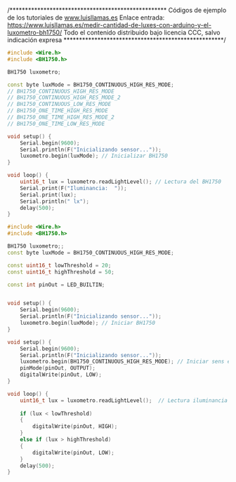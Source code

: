 /***************************************************
Códigos de ejemplo de los tutoriales de www.luisllamas.es
Enlace entrada: https://www.luisllamas.es/medir-cantidad-de-luxes-con-arduino-y-el-luxometro-bh1750/
Todo el contenido distribuido bajo licencia CCC, salvo indicación expresa
****************************************************/

```cpp
#include <Wire.h>
#include <BH1750.h>

BH1750 luxometro;

const byte luxMode = BH1750_CONTINUOUS_HIGH_RES_MODE;
// BH1750_CONTINUOUS_HIGH_RES_MODE
// BH1750_CONTINUOUS_HIGH_RES_MODE_2
// BH1750_CONTINUOUS_LOW_RES_MODE
// BH1750_ONE_TIME_HIGH_RES_MODE
// BH1750_ONE_TIME_HIGH_RES_MODE_2
// BH1750_ONE_TIME_LOW_RES_MODE

void setup() {
	Serial.begin(9600);
	Serial.println(F("Inicializando sensor..."));
	luxometro.begin(luxMode); // Inicializar BH1750
}

void loop() {
	uint16_t lux = luxometro.readLightLevel(); // Lectura del BH1750
	Serial.print(F("Iluminancia:  "));
	Serial.print(lux);
	Serial.println(" lx");
	delay(500);
}
```

```cpp
#include <Wire.h>
#include <BH1750.h>

BH1750 luxometro;;
const byte luxMode = BH1750_CONTINUOUS_HIGH_RES_MODE;

const uint16_t lowThreshold = 20;
const uint16_t highThreshold = 50;

const int pinOut = LED_BUILTIN;


void setup() {
	Serial.begin(9600);
	Serial.println(F("Inicializando sensor..."));
	luxometro.begin(luxMode); // Iniciar BH1750
}

void setup() {
	Serial.begin(9600);
	Serial.println(F("Inicializando sensor..."));
	luxometro.begin(BH1750_CONTINUOUS_HIGH_RES_MODE); // Iniciar sens el sensor
	pinMode(pinOut, OUTPUT);
	digitalWrite(pinOut, LOW);
}

void loop() {
	uint16_t lux = luxometro.readLightLevel();  // Lectura iluminancia
	
	if (lux < lowThreshold)
	{
		digitalWrite(pinOut, HIGH);
	}
	else if (lux > highThreshold)
	{
		digitalWrite(pinOut, LOW);
	}
	delay(500);
}
```